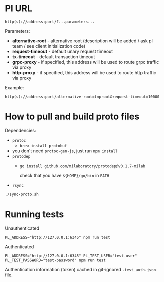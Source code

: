 # Pl URL

```
http(s)://address:port/?...parameters...
```

Parameters:

- **alternative-root** - alternative root (description will be added / ask pl team / see client initialization code)
- **request-timeout** - default unary request timeout
- **tx-timeout** - default transaction timeout
- **grpc-proxy** - if specified, this address will be used to route grpc traffic via proxy
- **http-proxy** - if specified, this address will be used to route http traffic via proxy

Example:

```
http(s)://address:port/alternative-root=tmproot&request-timeout=10000
```

# How to pull and build proto files

Dependencies:

- `protoc`
    - `brew install protobuf`
- you don't need `protoc-gen-js`, just run `npm install`
- `protodep`
    - `go install github.com/milaboratory/protodep@v0.1.7-milab`

      check that you have `${HOME}/go/bin` in `PATH`
- `rsync`

```bash
./sync-proto.sh
```

# Running tests

Unauthenticated

```
PL_ADDRESS="http://127.0.0.1:6345" npm run test
```

Authenticated

```
PL_ADDRESS="http://127.0.0.1:6345" PL_TEST_USER="test-user" PL_TEST_PASSWORD="test-password" npm run test
```

Authentication information (token) cached in git-ignored `.test_auth.json` file.
